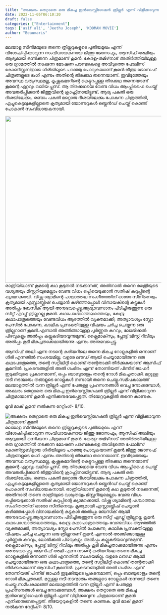 ```yaml
---
title: "അക്ഷരം തെറ്റാതെ ഒരു മികച്ച ഇൻവെസ്റ്റിഗേഷൻ ത്രില്ലർ എന്ന് വിളിക്കാവുന്ന ചിത്രമാണ് കൂമൻ"
date: 2022-11-05T06:10:20
draft: false
categories: ["Entertainment"]
tags: ['asif ali', 'Jeethu Joseph', 'KOOMAN MOVIE']
author: "Beaumaris"
---
```


മലയാള സിനിമയുടെ തന്നെ ത്രില്ലറുകളുടെ പുതിയമുഖം എന്ന് വിശേഷിപ്പിക്കാവുന്ന സംവിധായകനായ ജീത്തു ജോസഫും, ആസിഫ് അലിയും ആദ്യമായി ഒന്നിക്കുന്ന ചിത്രമാണ് കൂമൻ. കേരള-തമിഴ്‌നാട് അതിർത്തിയിലുള്ള ഒരു ഗ്രാമത്തിൽ നടക്കുന്ന മോഷണ പരമ്പരകളെ അവിടുത്തെ പോലീസ് കോണ്സ്റ്റബിളായ ഗിരിയിലൂടെ പറഞ്ഞു പോവുകയാണ് കൂമൻ.ജീത്തു ജോസഫ് ചിത്രങ്ങളുടെ ഭംഗി എന്നും അതിന്റെ തിരക്കഥ തന്നെയാണ്. ഇവിടുത്തേയും അവസ്ഥ വത്യസ്ഥമല്ല, കൃഷ്ണകുമാറിന്റെ കെട്ടുറപ്പുള്ള തിരക്കഥ തന്നെയാണ് കൂമന്റെ ഏറ്റവും വലിയ പ്ലസ്. ആ തിരക്കഥയെ വേണ്ട വിധം ആംപ്ലിഫൈ ചെയ്ത് അവതരിപ്പിക്കാൻ ജീത്തുവിന്റെ ക്രാഫ്റ്റിനായിട്ടുണ്ട്. ആദ്യ പകുതി ഒരു ദിശയിലേക്കും, രണ്ടാം പകുതി മറ്റൊരു ദിശയിലേക്കും പോകുന്ന ചിത്രത്തിൽ, ഏച്ചുകെട്ടലുകളില്ലാതെ കൃത്യമായി യോണറുകൾ ബ്ലെൻഡ് ചെയ്ത് കൊണ്ട് പോകാൻ സംവിധായകനായി.

<img class="wp-image-357425 aligncenter" src="https://cdn.boolokam.com/articles/2022/11/rhhrhh.jpg" alt="" width="1029" height="536" />രാത്രിയിലാണ് കൂമന്റെ കഥ കൂടുതൽ നടക്കുന്നത്, അതിനാൽ തന്നെ രാത്രിയുടെ വശ്യതയും മിസ്റ്ററിയുമെല്ലാം വേണ്ട വിധം ഒപ്പിയെടുക്കാൻ സതീഷ് കുറുപ്പിന്റെ ക്യാമറക്കായി. വിഷ്ണു ശ്യാമിന്റെ പശ്ചാത്തല സംഗീതത്തിന് ഓരോ സീനിനെയും കൃത്യമായി എസ്റ്റാബ്ലിഷ് ചെയ്യാൻ കഴിഞ്ഞപ്പോൾ വിനായകിന്റെ കട്ടുകൾ അൽപ്പം ബേസിക് ആയി അനുഭവപ്പെട്ടു.ആദ്യാവസാനം പിടിച്ചിരുത്തുന്ന ഒരു സീറ്റ് എഡ്ജ് ത്രില്ലറല്ല കൂമൻ. കഥാപാശ്ചാത്തലത്തെയും, കേന്ദ്ര കഥാപാത്രത്തെയും വേണ്ടവിധം ആഴത്തിൽ വ്യക്തമാക്കി, അത്യാവശ്യം സ്ലോ പേസിൽ പോകുന്ന, കാലിക പ്രസക്തിയുള്ള വിഷയം ചർച്ച ചെയ്യുന്ന ഒരു ത്രില്ലറാണ് കൂമൻ.എന്നാൽ അങ്ങിങ്ങായുള്ള പൂർണ്ണത കുറവും, ലോജിക്കൽ പിഴവുകളും അൽപ്പം കല്ലുകടിയാവുന്നുമുണ്ട്. ക്ലൈമാക്‌സും, പ്ലോട്ട് ട്വിസ്റ്റ് റിവീലും അൽപ്പം കൂടി മികച്ചതാക്കമായിരുന്നു എന്നും അനുഭവപ്പെട്ടു.

ആസിഫ് അലി എന്ന നടന്റെ കരിയറിലെ തന്നെ മികച്ച റോളുകളിൽ ഒന്നാണ് ഗിരി എന്നതിൽ സംശയമില്ല. വളരേ ലൗഡ് ആയി ചെയ്യാമായിരുന്ന ഒരു കഥാപാത്രത്തെ, തന്റെ സറ്റിലിറ്റി കൊണ്ട് തന്റേതാക്കി തീർക്കുകയാണ് ആസിഫ് കൂമനിൽ. പ്രകടനങ്ങളിൽ അതി ഗംഭീരം എന്ന് തോന്നിയത് പിന്നീട് ജാഫർ ഇടുക്കിയുടെ പ്രകടനമാണ്, ഒപ്പം ബാബുരാജും തന്റെ റോൾ മികച്ചതാക്കി. മറ്റുള്ള നടീ നടന്മാരും തങ്ങളുടെ റോളുകൾ നന്നായി തന്നെ ചെയ്തു.സമീപകാലത്ത് മലയാളത്തിൽ വന്ന ത്രില്ലർ എന്ന് പേരുള്ള പ്രഹസനങ്ങൾ വെച്ചു നോക്കുമ്പോൾ, അക്ഷരം തെറ്റാതെ ഒരു മികച്ച ഇൻവെസ്റ്റിഗേഷൻ ത്രില്ലർ എന്ന് വിളിക്കാവുന്ന ചിത്രമായാണ് കൂമൻ എനിക്കനുഭവപ്പെട്ടത്. തീയേറ്ററുകളിൽ തന്നെ കാണുക.

മൂവി മാക് കൂമന് നൽകുന്ന റേറ്റിംഗ്- 8/10.


![അക്ഷരം തെറ്റാതെ ഒരു മികച്ച ഇൻവെസ്റ്റിഗേഷൻ ത്രില്ലർ എന്ന് വിളിക്കാവുന്ന ചിത്രമാണ് കൂമൻ](https://cdn.boolokam.com/articles/2022/11/rhhrhh.jpg)മലയാള സിനിമയുടെ തന്നെ ത്രില്ലറുകളുടെ പുതിയമുഖം എന്ന് വിശേഷിപ്പിക്കാവുന്ന സംവിധായകനായ ജീത്തു ജോസഫും, ആസിഫ് അലിയും ആദ്യമായി ഒന്നിക്കുന്ന ചിത്രമാണ് കൂമൻ. കേരള-തമിഴ്‌നാട് അതിർത്തിയിലുള്ള ഒരു ഗ്രാമത്തിൽ നടക്കുന്ന മോഷണ പരമ്പരകളെ അവിടുത്തെ പോലീസ് കോണ്സ്റ്റബിളായ ഗിരിയിലൂടെ പറഞ്ഞു പോവുകയാണ് കൂമൻ.ജീത്തു ജോസഫ് ചിത്രങ്ങളുടെ ഭംഗി എന്നും അതിന്റെ തിരക്കഥ തന്നെയാണ്. ഇവിടുത്തേയും അവസ്ഥ വത്യസ്ഥമല്ല, കൃഷ്ണകുമാറിന്റെ കെട്ടുറപ്പുള്ള തിരക്കഥ തന്നെയാണ് കൂമന്റെ ഏറ്റവും വലിയ പ്ലസ്. ആ തിരക്കഥയെ വേണ്ട വിധം ആംപ്ലിഫൈ ചെയ്ത് അവതരിപ്പിക്കാൻ ജീത്തുവിന്റെ ക്രാഫ്റ്റിനായിട്ടുണ്ട്. ആദ്യ പകുതി ഒരു ദിശയിലേക്കും, രണ്ടാം പകുതി മറ്റൊരു ദിശയിലേക്കും പോകുന്ന ചിത്രത്തിൽ, ഏച്ചുകെട്ടലുകളില്ലാതെ കൃത്യമായി യോണറുകൾ ബ്ലെൻഡ് ചെയ്ത് കൊണ്ട് പോകാൻ സംവിധായകനായി. രാത്രിയിലാണ് കൂമന്റെ കഥ കൂടുതൽ നടക്കുന്നത്, അതിനാൽ തന്നെ രാത്രിയുടെ വശ്യതയും മിസ്റ്ററിയുമെല്ലാം വേണ്ട വിധം ഒപ്പിയെടുക്കാൻ സതീഷ് കുറുപ്പിന്റെ ക്യാമറക്കായി. വിഷ്ണു ശ്യാമിന്റെ പശ്ചാത്തല സംഗീതത്തിന് ഓരോ സീനിനെയും കൃത്യമായി എസ്റ്റാബ്ലിഷ് ചെയ്യാൻ കഴിഞ്ഞപ്പോൾ വിനായകിന്റെ കട്ടുകൾ അൽപ്പം ബേസിക് ആയി അനുഭവപ്പെട്ടു.ആദ്യാവസാനം പിടിച്ചിരുത്തുന്ന ഒരു സീറ്റ് എഡ്ജ് ത്രില്ലറല്ല കൂമൻ. കഥാപാശ്ചാത്തലത്തെയും, കേന്ദ്ര കഥാപാത്രത്തെയും വേണ്ടവിധം ആഴത്തിൽ വ്യക്തമാക്കി, അത്യാവശ്യം സ്ലോ പേസിൽ പോകുന്ന, കാലിക പ്രസക്തിയുള്ള വിഷയം ചർച്ച ചെയ്യുന്ന ഒരു ത്രില്ലറാണ് കൂമൻ.എന്നാൽ അങ്ങിങ്ങായുള്ള പൂർണ്ണത കുറവും, ലോജിക്കൽ പിഴവുകളും അൽപ്പം കല്ലുകടിയാവുന്നുമുണ്ട്. ക്ലൈമാക്‌സും, പ്ലോട്ട് ട്വിസ്റ്റ് റിവീലും അൽപ്പം കൂടി മികച്ചതാക്കമായിരുന്നു എന്നും അനുഭവപ്പെട്ടു. ആസിഫ് അലി എന്ന നടന്റെ കരിയറിലെ തന്നെ മികച്ച റോളുകളിൽ ഒന്നാണ് ഗിരി എന്നതിൽ സംശയമില്ല. വളരേ ലൗഡ് ആയി ചെയ്യാമായിരുന്ന ഒരു കഥാപാത്രത്തെ, തന്റെ സറ്റിലിറ്റി കൊണ്ട് തന്റേതാക്കി തീർക്കുകയാണ് ആസിഫ് കൂമനിൽ. പ്രകടനങ്ങളിൽ അതി ഗംഭീരം എന്ന് തോന്നിയത് പിന്നീട് ജാഫർ ഇടുക്കിയുടെ പ്രകടനമാണ്, ഒപ്പം ബാബുരാജും തന്റെ റോൾ മികച്ചതാക്കി. മറ്റുള്ള നടീ നടന്മാരും തങ്ങളുടെ റോളുകൾ നന്നായി തന്നെ ചെയ്തു.സമീപകാലത്ത് മലയാളത്തിൽ വന്ന ത്രില്ലർ എന്ന് പേരുള്ള പ്രഹസനങ്ങൾ വെച്ചു നോക്കുമ്പോൾ, അക്ഷരം തെറ്റാതെ ഒരു മികച്ച ഇൻവെസ്റ്റിഗേഷൻ ത്രില്ലർ എന്ന് വിളിക്കാവുന്ന ചിത്രമായാണ് കൂമൻ എനിക്കനുഭവപ്പെട്ടത്. തീയേറ്ററുകളിൽ തന്നെ കാണുക. മൂവി മാക് കൂമന് നൽകുന്ന റേറ്റിംഗ്- 8/10.
